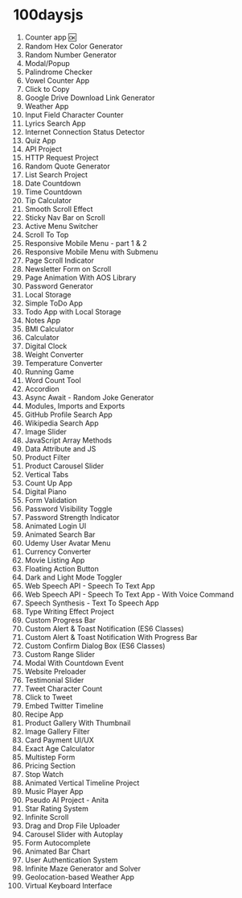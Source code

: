 # 100daysjs

1. Counter app 🆗
2. Random Hex Color Generator
3. Random Number Generator
4. Modal/Popup
5. Palindrome Checker
6. Vowel Counter App
7. Click to Copy
8. Google Drive Download Link Generator
9. Weather App
10. Input Field Character Counter
11. Lyrics Search App
12. Internet Connection Status Detector
13. Quiz App
14. API Project
15. HTTP Request Project
16. Random Quote Generator
17. List Search Project
18. Date Countdown
19. Time Countdown
20. Tip Calculator
21. Smooth Scroll Effect
22. Sticky Nav Bar on Scroll
23. Active Menu Switcher
24. Scroll To Top
25. Responsive Mobile Menu - part 1 & 2
26. Responsive Mobile Menu with Submenu
27. Page Scroll Indicator
28. Newsletter Form on Scroll
29. Page Animation With AOS Library
30. Password Generator
31. Local Storage
32. Simple ToDo App
33. Todo App with Local Storage
34. Notes App
35. BMI Calculator
36. Calculator
37. Digital Clock
38. Weight Converter
39. Temperature Converter
40. Running Game
41. Word Count Tool
42. Accordion
43. Async Await - Random Joke Generator
44. Modules, Imports and Exports
45. GitHub Profile Search App
46. Wikipedia Search App
47. Image Slider
48. JavaScript Array Methods
49. Data Attribute and JS
50. Product Filter
51. Product Carousel Slider
52. Vertical Tabs
53. Count Up App
54. Digital Piano
55. Form Validation
56. Password Visibility Toggle
57. Password Strength Indicator
58. Animated Login UI
59. Animated Search Bar
60. Udemy User Avatar Menu
61. Currency Converter
62. Movie Listing App
63. Floating Action Button
64. Dark and Light Mode Toggler
65. Web Speech API - Speech To Text App
66. Web Speech API - Speech To Text App - With Voice Command
67. Speech Synthesis - Text To Speech App
68. Type Writing Effect Project
69. Custom Progress Bar
70. Custom Alert & Toast Notification (ES6 Classes)
71. Custom Alert & Toast Notification With Progress Bar
72. Custom Confirm Dialog Box (ES6 Classes)
73. Custom Range Slider
74. Modal With Countdown Event
75. Website Preloader
76. Testimonial Slider
77. Tweet Character Count
78. Click to Tweet
79. Embed Twitter Timeline
80. Recipe App
81. Product Gallery With Thumbnail
82. Image Gallery Filter
83. Card Payment UI/UX
84. Exact Age Calculator
85. Multistep Form
86. Pricing Section
87. Stop Watch
88. Animated Vertical Timeline Project
89. Music Player App
90. Pseudo AI Project - Anita
91. Star Rating System
92. Infinite Scroll
93. Drag and Drop File Uploader
94. Carousel Slider with Autoplay
95. Form Autocomplete
96. Animated Bar Chart
97. User Authentication System
98. Infinite Maze Generator and Solver
99. Geolocation-based Weather App
100. Virtual Keyboard Interface
